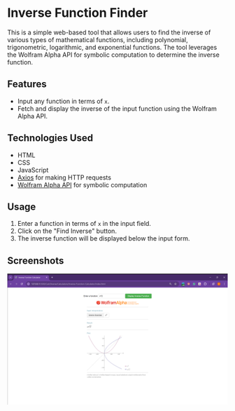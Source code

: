 # Inverse Function Finder

This is a simple web-based tool that allows users to find the inverse of various types of mathematical functions, including polynomial, trigonometric, logarithmic, and exponential functions. The tool leverages the Wolfram Alpha API for symbolic computation to determine the inverse function.

## Features 

- Input any function in terms of `x`.
- Fetch and display the inverse of the input function using the Wolfram Alpha API.

## Technologies Used

- HTML
- CSS
- JavaScript
- [Axios](https://axios-http.com/) for making HTTP requests
- [Wolfram Alpha API](https://products.wolframalpha.com/api/) for symbolic computation


## Usage

1. Enter a function in terms of `x` in the input field.
2. Click on the "Find Inverse" button.
3. The inverse function will be displayed below the input form.


## Screenshots
![The interface](assets/image.png)